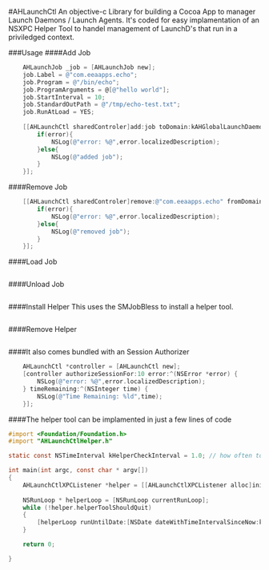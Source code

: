 #AHLaunchCtl
An objective-c Library for building a Cocoa App to manager Launch Daemons / Launch Agents.
It's coded for easy implamentation of an NSXPC Helper Tool to handel management of LaunchD's 
that run in a priviledged context.

###Usage
####Add Job

```objective-c
	AHLaunchJob _job = [AHLaunchJob new];
	job.Label = @"com.eeaapps.echo";
	job.Program = @"/bin/echo";
	job.ProgramArguments = @[@"hello world"];
	job.StartInterval = 10;
    job.StandardOutPath = @"/tmp/echo-test.txt";
	job.RunAtLoad = YES;
	
	[[AHLaunchCtl sharedControler]add:job toDomain:kAHGlobalLaunchDaemon reply:^(NSError *error) {
        if(error){
            NSLog(@"error: %@",error.localizedDescription);
        }else{
            NSLog(@"added job");
        }
	}];
```

####Remove Job

```objective-c
	[[AHLaunchCtl sharedControler]remove:@"com.eeaapps.echo" fromDomain:kAHGlobalLaunchDaemon reply:^(NSError *error) {
        if(error){
            NSLog(@"error: %@",error.localizedDescription);
        }else{
            NSLog(@"removed job");
        }
    }];
```

####Load Job

```objective-c
```

####Unload Job

```objective-c
```

####Install Helper
This uses the SMJobBless to install a helper tool.

```objective-c
```
####Remove Helper

```objective-c
```

####It also comes bundled with an Session Authorizer

```objective-c
	AHLaunchCtl *controller = [AHLaunchCtl new];
    [controller authorizeSessionFor:10 error:^(NSError *error) {
        NSLog(@"error: %@",error.localizedDescription);
    } timeRemaining:^(NSInteger time) {
        NSLog(@"Time Remaining: %ld",time);
    }];
```


####The helper tool can be implamented in just a few lines of code
```objective-c
#import <Foundation/Foundation.h>
#import "AHLaunchCtlHelper.h"

static const NSTimeInterval kHelperCheckInterval = 1.0; // how often to check whether to quit

int main(int argc, const char * argv[])
{
    AHLaunchCtlXPCListener *helper = [[AHLaunchCtlXPCListener alloc]initConnection];
    
    NSRunLoop * helperLoop = [NSRunLoop currentRunLoop];
    while (!helper.helperToolShouldQuit)
    {
        [helperLoop runUntilDate:[NSDate dateWithTimeIntervalSinceNow:kHelperCheckInterval]];
    }

    return 0;

}
```